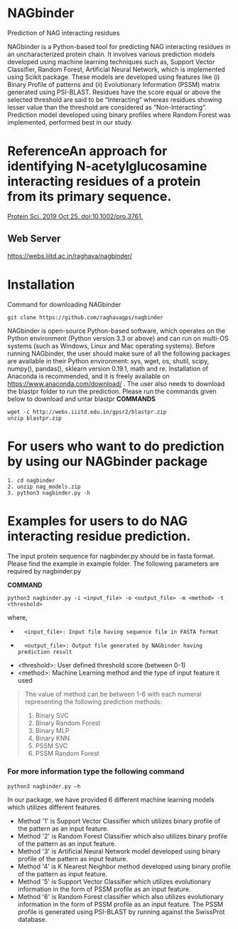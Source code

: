 # NAGbinder
Prediction of NAG interacting residues

NAGbinder is a Python-based tool for predicting NAG interacting residues in an uncharacterized protein chain. It involves various prediction models developed using machine learning techniques such as, Support Vector Classifier, Random Forest, Artificial Neural Network, which is implemented using Scikit package. These models are developed using features like (i) Binary Profile of patterns and (ii) Evolutionary Information (PSSM) matrix generated using PSI-BLAST.
Residues have the score equal or above the selected threshold are said to be “Interacting” whereas residues showing lesser value than the threshold are considered as “Non-Interacting”. Prediction model developed using binary profiles where Random Forest was implemented, performed best in our study.

# ReferenceAn approach for identifying N-acetylglucosamine interacting residues of a protein from its primary sequence. 
<a href="https://www.ncbi.nlm.nih.gov/pubmed/31654438"> Protein Sci. 2019 Oct 25. doi:10.1002/pro.3761.</a>
## Web Server
https://webs.iiitd.ac.in/raghava/nagbinder/
# Installation

Command for downloading NAGbinder
```
git clone https://github.com/raghavagps/nagbinder
```

NAGbinder is open-source Python-based software, which operates on the Python environment (Python version 3.3 or above) and can run on multi-OS systems (such as Windows, Linux and Mac operating systems). Before running NAGbinder, the user should make sure of all the following packages are available in their Python environment: sys, wget, os, shutil, scipy, numpy(), pandas(), sklearn version 0.19.1, math and re. Installation of Anaconda is recommended, and it is freely available on https://www.anaconda.com/download/ .
The user also needs to download the blastpr folder to run the prediction. Please run the commands given below to download and untar blastpr
**COMMANDS**
```
wget -c http://webs.iiitd.edu.in/gpsr2/blastpr.zip
unzip blastpr.zip
```
# For users who want to do prediction by using our NAGbinder package

```
1. cd nagbinder
2. unzip nag_models.zip
3. python3 nagbinder.py -h
```

# Examples for users to do NAG interacting residue prediction.

The input protein sequence for nagbinder.py should be in fasta format. Please find the example in example folder. The following parameters are required by nagbinder.py

**COMMAND**
```
python3 nagbinder.py -i <input_file> -o <output_file> -m <method> -t <threshold>
```
where,
-       <input_file>: Input file having sequence file in FASTA format
-       <output_file>: Output file generated by NAGbinder having prediction result
- \<threshold>: User defined threshold score (between 0-1)
- \<method>: Machine Learning method and the type of input feature it used
> The value of method can be between 1-6 with each numeral representing the following prediction methods:
>1. Binary SVC
>2. Binary Random Forest
>3. Binary MLP
>4. Binary KNN
>5. PSSM SVC
>6. PSSM Random Forest


### For more information type the following command
```
python3 nagbinder.py –h
```

In our package, we have provided 6 different machine learning models which utilizes different features.
- Method '1' is Support Vector Classifier which utilizes binary profile of the pattern as an input feature.
- Method '2' is Random Forest Classifier which also utilizes binary profile of the pattern as an input feature.
- Method '3' is Artificial Neural Network model developed using binary profile of the pattern as input feature.
- Method '4' is K Nearest Neighbor method developed using binary profile of the pattern as input feature.
- Method '5' is Support Vector Classifier which utilizes evolutionary information in the form of PSSM profile as an input feature.
- Method '6' is Random Forest classifier which also utilizes evolutionary information in the form of PSSM profile as an input feature. The PSSM profile is generated using PSI-BLAST by running against the SwissProt database.
